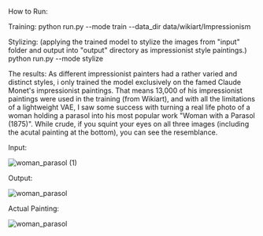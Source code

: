 How to Run:

Training:
python run.py --mode train --data_dir data/wikiart/Impressionism

Stylizing: (applying the trained model to stylize the images from "input" folder and output into "output" directory as impressionist style paintings.)
python run.py --mode stylize

The results:
As different impressionist painters had a rather varied and distinct styles, i only trained the model exclusively on the famed Claude Monet's impressionist paintings. That means 13,000 of his impressionist paintings were used in the training (from Wikiart), and with all the limitations of a lightweight VAE, I saw some success with turning a real life photo of a woman holding a parasol into his most popular work "Woman with a Parasol (1875)".
While crude, if you squint your eyes on all three images (including the acutal painting at the bottom), you can see the resemblance.

Input:

![woman_parasol (1)](https://github.com/user-attachments/assets/d75fdfc1-de02-499f-982d-01862d571919)



Output:

![woman_parasol](https://github.com/user-attachments/assets/4035b374-a033-4b2a-a832-13a5e76ea054)


Actual Painting:

![woman_parasol](https://github.com/user-attachments/assets/eb60a8f9-1169-41d2-b23e-0ce360dc43e5)



